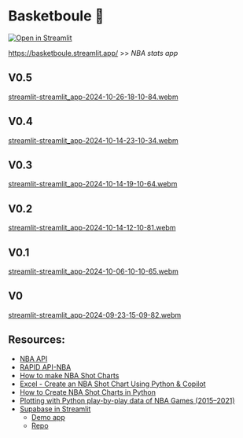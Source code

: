 # Basketboule 🏀

 [![Open in Streamlit](https://static.streamlit.io/badges/streamlit_badge_black_white.svg)](https://basketboule.streamlit.app/)
 
https://basketboule.streamlit.app/ >> *NBA stats app*

## V0.5
[streamlit-streamlit_app-2024-10-26-18-10-84.webm](https://github.com/user-attachments/assets/86abcb61-0ee4-4edf-8fad-271b8a797ea9)

## V0.4
[streamlit-streamlit_app-2024-10-14-23-10-34.webm](https://github.com/user-attachments/assets/8670ec16-0f2d-4883-a440-66843371c5b1)

## V0.3
[streamlit-streamlit_app-2024-10-14-19-10-64.webm](https://github.com/user-attachments/assets/bddfbc69-e7b2-49a3-81c9-30a6421fdf23)

## V0.2
[streamlit-streamlit_app-2024-10-14-12-10-81.webm](https://github.com/user-attachments/assets/763426ef-e6f4-4d5b-811b-9651b3a9193d)

## V0.1
[streamlit-streamlit_app-2024-10-06-10-10-65.webm](https://github.com/user-attachments/assets/667b6fed-d679-44df-bd9d-a2acf98a4112)

## V0
[streamlit-streamlit_app-2024-09-23-15-09-82.webm](https://github.com/user-attachments/assets/1dc09302-d286-468b-8893-b286bc93cebb)

## Resources:
- [NBA API](https://github.com/swar/nba_api)
- [RAPID API-NBA](https://rapidapi.com/api-sports/api/api-nba)
- [How to make NBA Shot Charts](https://www.youtube.com/watch?v=a3u-3gEYvxM)
- [Excel - Create an NBA Shot Chart Using Python & Copilot](https://www.youtube.com/watch?v=HvH7t6ejCFs)
- [How to Create NBA Shot Charts in Python](http://savvastjortjoglou.com/nba-shot-sharts.html)
- [Plotting with Python play-by-play data of NBA Games (2015–2021)](https://medium.com/@eduardo.garcia.sv/plotting-with-python-play-by-play-data-of-nba-games-2015-2021-ed763b888514)
- [Supabase in Streamlit](https://blog.streamlit.io/connect-your-streamlit-apps-to-supabase/)
  - [Demo app](https://st-supabase-connection.streamlit.app/)
  - [Repo](https://github.com/SiddhantSadangi/st_supabase_connection)
